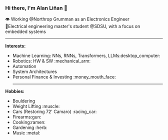 ### Hi there, I'm Alan Liñan  :beers:<br>

:eye: Working @Northrop Grumman as an Electronics Engineer<br>
:brain:Electrical engineering master's student @SDSU, with a focus on embedded systems<br><hr>
<strong>Interests:</strong><br>
<ul>
<li>Machine Learning: NNs, RNNs, Transformers, LLMs:desktop_computer: </li>
<li>Robotics: HW & SW :mechanical_arm:</li>
<li>Automation</li>
<li>System Architectures</li>
<li>Personal Finance & Investing :money_mouth_face:<hr></li>
</ul>  
<strong>Hobbies:</strong><br>
<ul>
<li>Bouldering</li>
<li>Weight Lifting :muscle:</li>
<li>Cars (Restoring 72' Camaro) :racing_car:</li>
<li>Firearms:gun:</li>
<li>Cooking:ramen:</li>
<li>Gardening :herb:</li>
<li>Music :metal:</li>
</ul>

<!--
**Alinan94/Alinan94** is a ✨ _special_ ✨ repository because its `README.md` (this file) appears on your GitHub profile.

Here are some ideas to get you started:

- 🔭 I’m currently working on ...
- 🌱 I’m currently learning ...
- 👯 I’m looking to collaborate on ...
- 🤔 I’m looking for help with ...
- 💬 Ask me about ...
- 📫 How to reach me: ...
- 😄 Pronouns: ...
- ⚡ Fun fact: ...
-->
